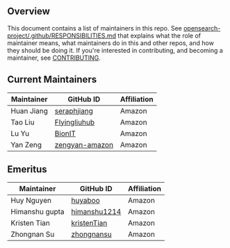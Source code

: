 ## Overview

This document contains a list of maintainers in this repo. See [opensearch-project/.github/RESPONSIBILITIES.md](https://github.com/opensearch-project/.github/blob/main/RESPONSIBILITIES.md#maintainer-responsibilities) that explains what the role of maintainer means, what maintainers do in this and other repos, and how they should be doing it. If you're interested in contributing, and becoming a maintainer, see [CONTRIBUTING](CONTRIBUTING.md).

## Current Maintainers

| Maintainer     | GitHub ID                                           | Affiliation |
| -------------- | --------------------------------------------------- | ----------- |
| Huan Jiang     | [seraphjiang](https://github.com/seraphjiang)       | Amazon      |
| Tao Liu        | [Flyingliuhub](https://github.com/Flyingliuhub)     | Amazon      |
| Lu Yu          | [BionIT](https://github.com/BionIT)                 | Amazon      |
| Yan Zeng       | [zengyan-amazon](https://github.com/zengyan-amazon) | Amazon      |


## Emeritus

| Maintainer    | GitHub ID                                           | Affiliation |
| ------------- | --------------------------------------------------- | ----------- |
| Huy Nguyen    | [huyaboo](https://github.com/huyaboo)               | Amazon      |
| Himanshu gupta| [himanshu1214](https://github.com/himanshu1214)     | Amazon      |
| Kristen Tian  | [kristenTian](https://github.com/kristenTian)       | Amazon      |
| Zhongnan Su   | [zhongnansu](https://github.com/zhongnansu)         | Amazon      |
